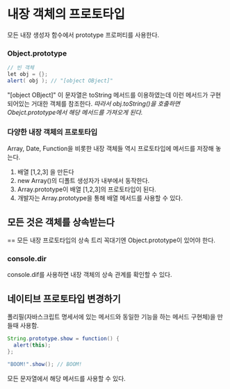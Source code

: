 # 내장 객체의 프로토타입
모든 내장 생성자 함수에서 prototype 프로퍼티를 사용한다.

### Object.prototype
```java
// 빈 객체
let obj = {};
alert( obj ); // "[object OBject]"
```
"[object OBject]" 이 문자열은 toString 메서드를 이용하였는데 이런 메서드가 구현되어있는 거대한 객체를 참조한다.
*따라서 obj.toString()을 호출하면 Obejct.prototype에서 해당 메서드를 가져오게 된다.*

### 다양한 내장 객체의 프로토타입
Array, Date, Function을 비롯한 내장 객체들 역시 프로토타입에 메서드를 저장해 놓는다.
1. 배열 [1,2,3] 을 만든다
2. new Array()의 디폴트 생성자가 내부에서 동작한다.
3. Array.prototype이 배열 [1,2,3]의 프로토타입이 된다.
4. 개발자는 Array.prototype을 통해 배열 메서드를 사용할 수 있다.

## 모든 것은 객체를 상속받는다 <br>
== 모든 내장 프로토타입의 상속 트리 꼭대기엔 Object.prototype이 있어야 한다.

### console.dir
console.dif를 사용하면 내장 객체의 상속 관계를 확인할 수 있다.

## 네이티브 프로토타입 변경하기
폴리필(자바스크립트 명세서에 있는 메서드와 동일한 기능을 하는 메서드 구현체)을 만들때 사용함. 
```java
String.prototype.show = function() {
  alert(this);
};

"BOOM!".show(); // BOOM!
```
모든 문자열에서 해당 메서드를 사용할 수 있다.
